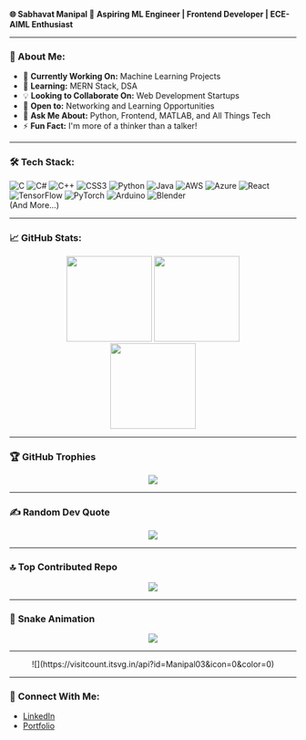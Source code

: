 **🌐 Sabhavat Manipal 🚀**
**Aspiring ML Engineer | Frontend Developer | ECE-AIML Enthusiast**

---

### 👋 About Me:
- 🔭 **Currently Working On:** Machine Learning Projects
- 🌱 **Learning:** MERN Stack, DSA
- 💡 **Looking to Collaborate On:** Web Development Startups
- 🤝 **Open to:** Networking and Learning Opportunities
- 💬 **Ask Me About:** Python, Frontend, MATLAB, and All Things Tech
- ⚡ **Fun Fact:** I'm more of a thinker than a talker!

---

### 🛠️ **Tech Stack**:
![C](https://img.shields.io/badge/c-%2300599C.svg?style=for-the-badge&logo=c&logoColor=white) 
![C#](https://img.shields.io/badge/c%23-%23239120.svg?style=for-the-badge&logo=csharp&logoColor=white) 
![C++](https://img.shields.io/badge/c++-%2300599C.svg?style=for-the-badge&logo=c%2B%2B&logoColor=white) 
![CSS3](https://img.shields.io/badge/css3-%231572B6.svg?style=for-the-badge&logo=css3&logoColor=white) 
![Python](https://img.shields.io/badge/python-3670A0?style=for-the-badge&logo=python&logoColor=ffdd54) 
![Java](https://img.shields.io/badge/java-%23ED8B00.svg?style=for-the-badge&logo=openjdk&logoColor=white) 
![AWS](https://img.shields.io/badge/AWS-%23FF9900.svg?style=for-the-badge&logo=amazon-aws&logoColor=white) 
![Azure](https://img.shields.io/badge/azure-%230072C6.svg?style=for-the-badge&logo=microsoftazure&logoColor=white) 
![React](https://img.shields.io/badge/react-%2320232a.svg?style=for-the-badge&logo=react&logoColor=%2361DAFB) 
![TensorFlow](https://img.shields.io/badge/TensorFlow-%23FF6F00.svg?style=for-the-badge&logo=TensorFlow&logoColor=white) 
![PyTorch](https://img.shields.io/badge/PyTorch-%23EE4C2C.svg?style=for-the-badge&logo=PyTorch&logoColor=white) 
![Arduino](https://img.shields.io/badge/-Arduino-00979D?style=for-the-badge&logo=Arduino&logoColor=white) 
![Blender](https://img.shields.io/badge/blender-%23F5792A.svg?style=for-the-badge&logo=blender&logoColor=white)  
(And More...)

---

### 📈 **GitHub Stats**:
<div align="center">
  <img src="https://github-readme-stats.vercel.app/api?username=Manipal03&theme=dark&hide_border=false&include_all_commits=false&count_private=false" height="150px" />
  <img src="https://github-readme-streak-stats.herokuapp.com/?user=Manipal03&theme=dark&hide_border=false" height="150px" />
</div>

<div align="center">
  <img src="https://github-readme-stats.vercel.app/api/top-langs/?username=Manipal03&theme=dark&hide_border=false&include_all_commits=false&count_private=false&layout=compact" height="150px" />
</div>

---

### 🏆 **GitHub Trophies**
<div align="center">
  <img src="https://github-profile-trophy.vercel.app/?username=Manipal03&theme=radical&no-frame=false&no-bg=false&margin-w=4" />
</div>

---

### ✍️ **Random Dev Quote**
<div align="center">
  <img src="https://quotes-github-readme.vercel.app/api?type=vertical&theme=radical" />
</div>

---

### 🔝 **Top Contributed Repo**
<div align="center">
  <img src="https://github-contributor-stats.vercel.app/api?username=Manipal03&limit=5&theme=dark&combine_all_yearly_contributions=true" />
</div>

---

### 🐍 **Snake Animation**
<div align="center">
  <img src="https://github.com/Manipal03/Manipal03/blob/output/github-contribution-grid-snake.svg" />
</div>

---

<div align="center">
  ![](https://visitcount.itsvg.in/api?id=Manipal03&icon=0&color=0)
</div>

---

### 🔗 **Connect With Me:**
- [LinkedIn](https://www.linkedin.com/in/Manipal03)
- [Portfolio](#) 
